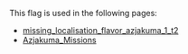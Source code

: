 This flag is used in the following pages:
 - [missing_localisation_flavor_azjakuma_1_t2](../events/missing_localisation_flavor_azjakuma_1_t2.md)
 - [Azjakuma_Missions](../missions/Azjakuma_Missions.md)
